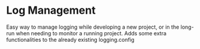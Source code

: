 # Log Management

Easy way to manage logging while developing a new project, or in the long-run when needing
to monitor a running project. Adds some extra functionalities to the already existing logging.config